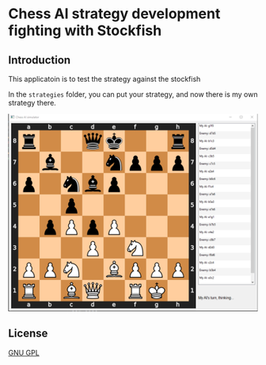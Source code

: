 # Chess AI strategy development fighting with Stockfish

## Introduction
This applicatoin is to test the strategy against the stockfish

In the `strategies` folder, you can put your strategy, and now there is my own strategy there.

![preview](image.png)

## License
[GNU GPL](LICENSE.txt)

